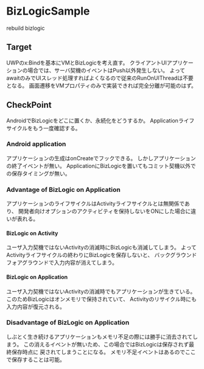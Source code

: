 # BizLogicSample
rebuild bizlogic

## Target
UWPのx:Bindを基本にVMとBizLogicを考え直す。
クライアントUIアプリケーションの場合では、サーバ契機のイベントはPush以外発生しない。
よってawaitのみでUIスレッド処理すればよくなるので従来のRunOnUIThreadは不要となる。
画面遷移をVMプロパティのみで実装できれば完全分離が可能のはず。

## CheckPoint
AndroidでBizLogicをどこに置くか、永続化をどうするか。
Applicationライフサイクルをもう一度確認する。

### Android application
アプリケーションの生成はonCreateでフックできる。
しかしアプリケーションの終了イベントが無い。
ApplicationにBizLogicを置いてもコミット契機以外での保存タイミングが無い。

### Advantage of BizLogic on Application
アプリケーションのライフサイクルはActivityライフサイクルとは無関係であり、
開発者向けオプションのアクティビティを保持しないをONにした場合に違いが表れる。

#### BizLogic on Activity
ユーザ入力契機ではないActivityの消滅時にBizLogicも消滅してしまう。
よってActivityライフサイクルの終わりにBizLogicを保存しないと、
バックグラウンドフォアグラウンドで入力内容が消えてしまう。

#### BizLogic on Application
ユーザ入力契機ではないActivityの消滅時でもアプリケーションが生きている。
このためBizLogicはオンメモリで保持されていて、
Activityのリサイクル時にも入力内容が復元される。

### Disadvantage of BizLogic on Application
しぶとく生き続けるアプリケーションもメモリ不足の際には勝手に消去されてしまう。
この消えるイベントが無いため、この場合ではBizLogicは保存されず最終保存時点に
戻されてしまうことになる。
メモリ不足イベントはあるのでここで保存することは可能。
